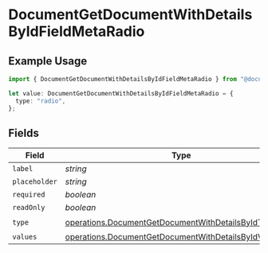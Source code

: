 # DocumentGetDocumentWithDetailsByIdFieldMetaRadio

## Example Usage

```typescript
import { DocumentGetDocumentWithDetailsByIdFieldMetaRadio } from "@documenso/sdk-typescript/models/operations";

let value: DocumentGetDocumentWithDetailsByIdFieldMetaRadio = {
  type: "radio",
};
```

## Fields

| Field                                                                                                                            | Type                                                                                                                             | Required                                                                                                                         | Description                                                                                                                      |
| -------------------------------------------------------------------------------------------------------------------------------- | -------------------------------------------------------------------------------------------------------------------------------- | -------------------------------------------------------------------------------------------------------------------------------- | -------------------------------------------------------------------------------------------------------------------------------- |
| `label`                                                                                                                          | *string*                                                                                                                         | :heavy_minus_sign:                                                                                                               | N/A                                                                                                                              |
| `placeholder`                                                                                                                    | *string*                                                                                                                         | :heavy_minus_sign:                                                                                                               | N/A                                                                                                                              |
| `required`                                                                                                                       | *boolean*                                                                                                                        | :heavy_minus_sign:                                                                                                               | N/A                                                                                                                              |
| `readOnly`                                                                                                                       | *boolean*                                                                                                                        | :heavy_minus_sign:                                                                                                               | N/A                                                                                                                              |
| `type`                                                                                                                           | [operations.DocumentGetDocumentWithDetailsByIdTypeRadio](../../models/operations/documentgetdocumentwithdetailsbyidtyperadio.md) | :heavy_check_mark:                                                                                                               | N/A                                                                                                                              |
| `values`                                                                                                                         | [operations.DocumentGetDocumentWithDetailsByIdValue1](../../models/operations/documentgetdocumentwithdetailsbyidvalue1.md)[]     | :heavy_minus_sign:                                                                                                               | N/A                                                                                                                              |